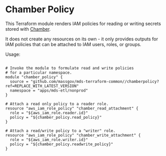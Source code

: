 Chamber Policy
==============

This Terraform module renders IAM policies for reading or writing secrets stored with [Chamber](https://github.com/segmentio/chamber).

It does not create any resources on its own - it only provides outputs for IAM policies that can be attached to IAM users, roles, or groups.

Usage:

```hcl-terraform

# Invoke the module to formulate read and write policies
# for a particular namespace.
module "chamber_policy" {
  source = "github.com/massgov/mds-terraform-common//chamberpolicy?ref=REPLACE_WITH_LATEST_VERSION"
  namespace = "apps/mds-etl/nonprod"
}

# Attach a read only policy to a reader role.
resource "aws_iam_role_policy" "chamber_read_attachment" {
  role = "${aws_iam_role.reader.id}"
  policy = "${chamber_policy.read_policy}"
}

# Attach a read/write policy to a "writer" role.
resource "aws_iam_role_policy" "chamber_write_attachment" {
  role = "${aws_iam_role.writer.id}"
  policy = "${chamber_policy.readwrite_policy}"
}
```
